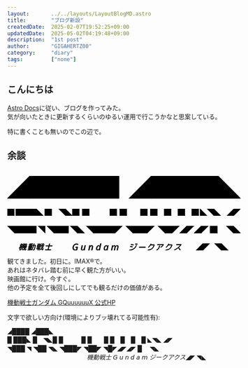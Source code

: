 ```yaml
---
layout:       ../../layouts/LayoutBlogMD.astro
title:        "ブログ新設"
createdDate:  2025-02-07T19:52:25+09:00
updatedDate:  2025-05-02T04:19:48+09:00
description:  "1st post"
author:       "GIGAHERTZ00"
category:     "diary"
tags:         ["none"]
---
```


## こんにちは

[Astro Docs](https://docs.astro.build/ja/tutorial/0-introduction/)に従い、ブログを作ってみた。  
気が向いたときに更新するくらいのゆるい運用で行こうかなと思案している。

特に書くことも無いのでこの辺で。


## 余談

<div style="display: grid; row-gap: 0.2rem; padding-top: 1rem;">
  <svg width="auto" height="1rem" viewBox="0 0 1044 100" xmlns="http://www.w3.org/2000/svg"><g id="svgGroup" stroke-linecap="round" fill-rule="evenodd" font-size="9pt" stroke="#000" stroke-width="0.25mm" fill="#000" style="stroke:#000;stroke-width:0.25mm;fill:#000"><path d="M 100 100 L 0 100 L 100 0 L 200 0 L 300 0 L 400 0 L 500 0 L 500 100 L 400 100 L 300 100 L 200 100 L 100 100 Z M 644 100 L 544 100 L 644 0 L 744 0 L 844 0 L 944 0 L 1044 100 L 944 100 L 844 100 L 744 100 L 644 100 Z" vector-effect="non-scaling-stroke"/></g></svg><br>
  <svg width="auto" height="1rem" viewBox="0 0 3386 100" xmlns="http://www.w3.org/2000/svg"><g id="svgGroup" stroke-linecap="round" fill-rule="evenodd" font-size="9pt" stroke="#000" stroke-width="0.25mm" fill="#000" style="stroke:#000;stroke-width:0.25mm;fill:#000"><path d="M 222 100 L 122 100 L 122 0 L 222 0 L 322 0 L 422 0 L 522 100 L 422 100 L 322 100 L 222 100 Z M 844 100 L 744 0 L 844 0 L 944 100 L 844 100 Z M 2998 100 L 2898 0 L 2998 0 L 3098 100 L 2998 100 Z M 3286 100 L 3186 100 L 3286 0 L 3386 0 L 3286 100 Z M 100 100 L 0 100 L 0 0 L 100 0 L 100 100 Z M 644 100 L 544 100 L 544 0 L 644 0 L 644 100 Z M 944 100 L 1044 100 L 1044 0 L 944 0 L 944 100 Z M 1188 100 L 1088 100 L 1088 0 L 1188 0 L 1188 100 Z M 1588 100 L 1488 100 L 1488 0 L 1588 0 L 1588 100 Z M 1732 100 L 1632 100 L 1632 0 L 1732 0 L 1732 100 Z M 2032 100 L 1932 100 L 1932 0 L 2032 0 L 2032 100 Z M 2176 100 L 2076 100 L 2076 0 L 2176 0 L 2176 100 Z M 2376 100 L 2276 100 L 2276 0 L 2376 0 L 2376 100 Z M 2576 100 L 2476 100 L 2476 0 L 2576 0 L 2576 100 Z M 2776 100 L 2676 100 L 2676 0 L 2776 0 L 2776 100 Z M 2798 0 L 2898 100 L 2798 100 L 2798 0 Z" vector-effect="non-scaling-stroke"/></g></svg><br>
  <svg width="auto" height="1rem" viewBox="0 0 3220 100" xmlns="http://www.w3.org/2000/svg"><g id="svgGroup" stroke-linecap="round" fill-rule="evenodd" font-size="9pt" stroke="#000" stroke-width="0.25mm" fill="#000" style="stroke:#000;stroke-width:0.25mm;fill:#000"><path d="M 1188 100 L 1088 0 L 1188 0 L 1288 0 L 1388 0 L 1488 0 L 1588 0 L 1488 100 L 1388 100 L 1288 100 L 1188 100 Z M 100 100 L 0 0 L 100 0 L 200 0 L 300 0 L 400 0 L 400 100 L 300 100 L 200 100 L 100 100 Z M 1732 100 L 1632 0 L 1732 0 L 1832 0 L 1932 0 L 2032 0 L 1932 100 L 1832 100 L 1732 100 Z M 644 100 L 544 0 L 644 0 L 744 0 L 844 0 L 844 100 L 744 100 L 644 100 Z M 2176 100 L 2076 0 L 2176 0 L 2276 0 L 2376 0 L 2276 100 L 2176 100 Z M 966 100 L 866 0 L 966 0 L 1066 100 L 966 100 Z M 2476 100 L 2376 100 L 2476 0 L 2576 0 L 2476 100 Z M 2676 100 L 2576 100 L 2676 0 L 2776 0 L 2676 100 Z M 3120 100 L 3020 0 L 3120 0 L 3220 100 L 3120 100 Z M 2898 100 L 2798 100 L 2798 0 L 2898 0 L 2898 100 Z M 522 0 L 522 100 L 422 0 L 522 0 Z" vector-effect="non-scaling-stroke"/></g></svg><br>
  <div style="width: 33.4rem; height:1rem; display: flex; justify-content: flex-end;">
      <svg width="auto" height="0.8rem" viewBox="0 0 389.981 81.739" xmlns="http://www.w3.org/2000/svg"><g id="svgGroup" stroke-linecap="round" fill-rule="evenodd" font-size="9pt" stroke="#000" stroke-width="0.25mm" fill="#000" style="stroke:#000;stroke-width:0.25mm;fill:#000"><path d="M 120.39 72.168 L 121.757 66.895 Q 121.952 66.113 121.269 66.113 L 106.62 66.113 A 2.809 2.809 0 0 1 105.862 66.017 A 2.019 2.019 0 0 1 104.813 65.332 Q 104.276 64.671 104.439 63.729 A 3.193 3.193 0 0 1 104.52 63.379 A 3.821 3.821 0 0 1 105.839 61.426 Q 106.815 60.645 107.987 60.645 L 122.636 60.645 Q 123.264 60.645 123.562 59.903 A 2.411 2.411 0 0 0 123.612 59.766 L 124.589 55.762 Q 124.769 55.132 124.203 55.083 A 1.173 1.173 0 0 0 124.101 55.078 L 114.726 55.078 L 113.163 55.078 Q 111.015 55.078 109.94 53.516 A 4.107 4.107 0 0 1 109.202 51.137 Q 109.202 50.729 109.274 50.298 A 5.968 5.968 0 0 1 109.354 49.903 L 113.944 32.227 A 6.253 6.253 0 0 1 115.803 29.028 A 8.065 8.065 0 0 1 116.337 28.565 A 7.651 7.651 0 0 1 117.908 27.585 A 5.673 5.673 0 0 1 120.292 27.051 L 131.229 27.051 A 0.89 0.89 0 0 0 131.625 26.967 Q 131.969 26.799 132.102 26.295 A 1.92 1.92 0 0 0 132.108 26.27 L 133.085 22.559 Q 133.28 21.778 132.597 21.778 L 117.069 21.778 A 2.381 2.381 0 0 1 116.269 21.649 A 2.031 2.031 0 0 1 115.36 20.996 A 1.926 1.926 0 0 1 114.926 19.744 Q 114.926 19.543 114.96 19.326 A 3.309 3.309 0 0 1 115.019 19.043 A 3.436 3.436 0 0 1 116.227 17.177 A 4.31 4.31 0 0 1 116.337 17.09 A 3.919 3.919 0 0 1 117.399 16.504 A 3.364 3.364 0 0 1 118.534 16.309 L 133.964 16.309 Q 134.531 16.309 134.762 15.839 A 1.281 1.281 0 0 0 134.843 15.625 L 136.112 10.84 Q 136.207 10.178 135.568 10.157 A 1.296 1.296 0 0 0 135.526 10.156 Q 128.788 10.645 121.952 10.938 Q 120.78 11.035 120.097 10.205 A 2.204 2.204 0 0 1 119.595 8.849 Q 119.582 8.498 119.657 8.106 A 3.56 3.56 0 0 1 120.878 6.006 A 4.043 4.043 0 0 1 121.987 5.324 A 3.559 3.559 0 0 1 123.026 5.078 Q 141.288 4.199 158.866 1.367 A 3.463 3.463 0 0 1 159.154 1.355 Q 159.737 1.355 160.228 1.563 A 2.593 2.593 0 0 1 160.868 1.953 Q 161.698 2.637 161.601 3.906 A 3.41 3.41 0 0 1 160.882 5.741 A 4.573 4.573 0 0 1 160.477 6.201 A 5.167 5.167 0 0 1 159.319 7.084 A 4.392 4.392 0 0 1 158.183 7.52 Q 153.397 8.203 144.511 9.18 A 1.74 1.74 0 0 0 144.039 9.353 A 1.214 1.214 0 0 0 143.436 10.156 L 142.069 15.625 Q 141.889 16.255 142.455 16.305 A 1.173 1.173 0 0 0 142.558 16.309 L 156.62 16.309 Q 159.061 16.309 158.769 18.75 Q 158.678 18.931 158.839 19.07 A 0.505 0.505 0 0 0 158.866 19.092 A 0.503 0.503 0 0 0 158.954 19.146 Q 159.088 19.208 159.221 19.157 A 0.409 0.409 0 0 0 159.257 19.141 A 36.389 36.389 0 0 1 159.715 19.007 Q 160.355 18.823 160.722 18.75 L 168.046 18.75 Q 168.613 18.75 168.844 18.28 A 1.281 1.281 0 0 0 168.925 18.067 A 3372.342 3372.342 0 0 0 169.798 14.891 Q 172.476 5.128 172.798 3.676 A 4.47 4.47 0 0 0 172.831 3.516 A 4.083 4.083 0 0 1 173.692 2.009 A 5.661 5.661 0 0 1 174.491 1.27 A 5.099 5.099 0 0 1 175.58 0.62 A 3.879 3.879 0 0 1 177.128 0.293 A 3.029 3.029 0 0 1 177.969 0.403 A 2.171 2.171 0 0 1 179.179 1.27 A 2.576 2.576 0 0 1 179.657 2.78 Q 179.657 3.044 179.609 3.321 A 3.668 3.668 0 0 1 179.569 3.516 A 2397.316 2397.316 0 0 1 178.776 6.47 Q 177.494 11.231 175.663 17.969 Q 175.468 18.75 176.151 18.75 L 190.995 18.75 A 4.686 4.686 0 0 1 192.393 18.948 A 3.562 3.562 0 0 1 194.267 20.313 Q 195.257 21.691 194.918 23.449 A 5.589 5.589 0 0 1 194.804 23.926 A 1889.428 1889.428 0 0 1 192.387 33.313 Q 190.02 42.402 188.173 49.05 A 480.222 480.222 0 0 1 186.601 54.59 Q 183.476 65.332 180.692 71.094 A 50.107 50.107 0 0 1 179.51 73.4 Q 177.62 76.843 176.11 77.954 A 3.795 3.795 0 0 1 175.858 78.125 A 7.68 7.68 0 0 1 173.802 78.993 Q 172.871 79.244 171.771 79.338 A 16.213 16.213 0 0 1 170.39 79.395 A 36.588 36.588 0 0 1 168.889 79.358 Q 166.546 79.26 162.485 78.898 A 323.775 323.775 0 0 1 161.503 78.809 A 2.693 2.693 0 0 1 160.52 78.554 A 2.45 2.45 0 0 1 159.55 77.686 Q 158.959 76.8 159.17 75.66 A 3.946 3.946 0 0 1 159.257 75.293 A 3.42 3.42 0 0 1 160.234 73.593 A 4.669 4.669 0 0 1 160.77 73.145 A 4.571 4.571 0 0 1 161.704 72.618 Q 162.473 72.303 163.261 72.363 A 108.499 108.499 0 0 0 165.379 72.62 Q 167.664 72.872 169.273 72.931 A 25.179 25.179 0 0 0 170.194 72.949 A 3.059 3.059 0 0 0 171.959 72.361 Q 172.925 71.692 173.808 70.264 Q 175.176 68.05 177.607 60.79 A 241.982 241.982 0 0 0 178.69 57.471 Q 181.158 49.732 184.77 36.126 A 1198.198 1198.198 0 0 0 187.089 27.246 L 187.479 25.586 Q 187.651 24.986 187.07 24.913 A 1.412 1.412 0 0 0 186.894 24.903 L 174.394 24.903 A 1.343 1.343 0 0 0 174.022 24.95 Q 173.561 25.083 173.417 25.586 Q 167.558 45.117 161.601 57.178 A 105.128 105.128 0 0 1 153.429 71.052 A 87.747 87.747 0 0 1 147.831 78.223 Q 146.854 79.297 145.39 79.639 A 4.042 4.042 0 0 1 144.875 79.726 Q 144.703 79.743 144.539 79.743 A 2.632 2.632 0 0 1 142.899 79.199 A 2.479 2.479 0 0 1 142.189 78.377 Q 141.921 77.865 141.921 77.219 A 3.208 3.208 0 0 1 141.923 77.1 Q 141.97 75.819 142.985 74.585 A 6.685 6.685 0 0 1 143.046 74.512 A 84.094 84.094 0 0 0 151.328 63.114 A 103.359 103.359 0 0 0 155.692 55.176 A 122.824 122.824 0 0 0 159.48 46.668 Q 161.285 42.2 163.085 36.954 A 289.588 289.588 0 0 0 166.679 25.684 Q 166.874 24.903 166.19 24.903 L 159.159 24.903 Q 158.004 24.903 157.371 24.001 A 2.59 2.59 0 0 1 157.352 23.975 A 2.473 2.473 0 0 1 156.918 22.545 Q 156.918 22.296 156.961 22.031 A 3.858 3.858 0 0 1 157.011 21.778 A 0.678 0.678 0 0 0 157.019 21.723 Q 157.067 21.313 156.462 21.474 A 2.161 2.161 0 0 0 156.425 21.485 A 2.822 2.822 0 0 1 155.766 21.721 A 2.393 2.393 0 0 1 155.253 21.778 L 141.19 21.778 A 0.89 0.89 0 0 0 140.794 21.862 Q 140.451 22.03 140.318 22.533 A 1.92 1.92 0 0 0 140.311 22.559 L 139.335 26.27 Q 139.15 26.918 139.756 27.039 A 1.24 1.24 0 0 0 139.823 27.051 L 150.468 27.051 A 4.879 4.879 0 0 1 151.886 27.246 A 3.717 3.717 0 0 1 153.788 28.565 Q 154.847 29.932 154.55 31.818 A 6.162 6.162 0 0 1 154.472 32.227 L 149.882 49.903 A 6.115 6.115 0 0 1 148.121 52.975 A 8.027 8.027 0 0 1 147.44 53.565 A 7.706 7.706 0 0 1 145.694 54.599 A 6.056 6.056 0 0 1 143.339 55.078 L 132.694 55.078 Q 132.127 55.078 131.896 55.548 A 1.281 1.281 0 0 0 131.815 55.762 L 130.741 59.766 Q 130.579 60.413 131.021 60.591 A 0.897 0.897 0 0 0 131.229 60.645 L 144.413 60.645 A 2.785 2.785 0 0 1 145.119 60.729 A 1.864 1.864 0 0 1 146.171 61.426 A 1.956 1.956 0 0 1 146.561 62.577 Q 146.571 62.952 146.464 63.379 Q 146.171 64.551 145.194 65.332 Q 144.218 66.113 143.046 66.113 L 129.862 66.113 A 0.89 0.89 0 0 0 129.466 66.198 Q 129.123 66.366 128.99 66.869 A 1.92 1.92 0 0 0 128.983 66.895 L 127.811 71.387 A 1.886 1.886 0 0 0 127.788 71.513 Q 127.68 72.223 128.331 72.175 A 1.334 1.334 0 0 0 128.397 72.168 A 791.322 791.322 0 0 0 130.949 71.845 Q 133.794 71.48 137.521 70.985 A 2643.702 2643.702 0 0 0 141.093 70.508 A 2.907 2.907 0 0 1 141.356 70.496 A 2.182 2.182 0 0 1 142.899 71.094 A 1.707 1.707 0 0 1 143.445 72.296 Q 143.457 72.514 143.427 72.756 A 3.333 3.333 0 0 1 143.388 72.998 A 4.128 4.128 0 0 1 142.245 75.118 A 4.962 4.962 0 0 1 142.216 75.147 Q 141.288 76.074 140.116 76.27 A 512.568 512.568 0 0 1 116.809 79.095 A 410.973 410.973 0 0 1 101.933 80.274 A 2.95 2.95 0 0 1 101.039 80.145 A 2.335 2.335 0 0 1 99.931 79.395 A 2.387 2.387 0 0 1 99.352 77.824 Q 99.352 77.62 99.384 77.405 A 3.209 3.209 0 0 1 99.394 77.344 A 3.95 3.95 0 0 1 100.219 75.754 A 5.127 5.127 0 0 1 100.712 75.244 A 3.709 3.709 0 0 1 101.727 74.578 A 3.191 3.191 0 0 1 103.007 74.317 A 1701.481 1701.481 0 0 0 108.25 73.944 Q 115.556 73.413 119.511 73.047 Q 120.194 73.047 120.39 72.168 Z M 55.644 51.563 L 39.14 51.563 A 1.729 1.729 0 0 0 38.697 51.615 A 1.048 1.048 0 0 0 37.968 52.246 L 36.991 54.981 A 1.65 1.65 0 0 0 36.865 55.254 Q 36.7 55.726 36.93 56.149 A 1.324 1.324 0 0 0 36.991 56.25 A 26.258 26.258 0 0 0 41.842 61.81 A 35.619 35.619 0 0 0 46.659 65.332 A 1.897 1.897 0 0 1 47.544 66.412 A 3.005 3.005 0 0 1 47.685 67.041 A 3.044 3.044 0 0 1 47.706 67.404 Q 47.706 68.423 47.001 69.336 Q 46.171 70.41 44.901 70.801 A 3.634 3.634 0 0 1 44.352 70.926 Q 44.138 70.957 43.933 70.957 A 2.437 2.437 0 0 1 42.655 70.606 Q 37.87 67.676 33.964 62.793 A 0.929 0.929 0 0 0 33.883 62.704 Q 33.543 62.376 33.28 62.988 A 72.947 72.947 0 0 1 26.774 72.577 A 58.514 58.514 0 0 1 21.073 78.711 A 4.744 4.744 0 0 1 19.923 79.502 A 3.917 3.917 0 0 1 18.485 79.883 A 3.666 3.666 0 0 1 18.233 79.892 Q 17.751 79.892 17.348 79.756 A 2.262 2.262 0 0 1 16.288 79.004 A 2.108 2.108 0 0 1 15.683 77.726 Q 15.635 77.326 15.702 76.856 A 3.82 3.82 0 0 1 16.955 74.527 A 4.792 4.792 0 0 1 16.972 74.512 Q 27.03 65.43 31.522 52.246 Q 31.702 51.617 31.136 51.567 A 1.173 1.173 0 0 0 31.034 51.563 L 26.054 51.563 A 2.469 2.469 0 0 1 25.317 51.459 A 1.867 1.867 0 0 1 24.296 50.684 Q 23.71 49.805 24.003 48.633 A 3.312 3.312 0 0 1 25.099 46.894 A 4.293 4.293 0 0 1 25.37 46.68 Q 25.548 46.591 25.523 46.38 A 0.532 0.532 0 0 0 25.517 46.338 A 0.573 0.573 0 0 0 25.463 46.182 A 0.425 0.425 0 0 0 25.272 45.996 A 1.99 1.99 0 0 1 24.786 45.513 A 1.736 1.736 0 0 1 24.491 44.727 A 1100.387 1100.387 0 0 0 23.209 35.829 A 1003.783 1003.783 0 0 0 23.124 35.254 A 0.559 0.559 0 0 0 23.072 35.169 Q 23.041 35.127 23.005 35.101 A 0.208 0.208 0 0 0 22.88 35.059 Q 22.752 35.059 22.736 35.207 A 0.427 0.427 0 0 0 22.733 35.254 L 11.698 78.418 A 3.902 3.902 0 0 1 10.593 80.398 A 5.104 5.104 0 0 1 10.185 80.762 A 4.745 4.745 0 0 1 9.088 81.429 A 3.758 3.758 0 0 1 7.597 81.738 A 3.195 3.195 0 0 1 6.773 81.639 A 2.173 2.173 0 0 1 5.546 80.811 A 2.235 2.235 0 0 1 5.119 79.635 Q 5.076 79.082 5.253 78.418 L 14.335 42.774 Q 14.237 42.774 14.14 42.676 A 131.938 131.938 0 0 1 6.815 54.688 A 150.841 150.841 0 0 1 3.983 58.692 A 3.528 3.528 0 0 1 3.314 59.331 A 2.505 2.505 0 0 1 1.933 59.815 A 2.639 2.639 0 0 1 1.823 59.817 Q 0.779 59.817 0.397 58.95 A 1.94 1.94 0 0 1 0.37 58.887 Q -0.734 55.944 1.455 52.914 A 11.216 11.216 0 0 1 1.737 52.539 A 164.866 164.866 0 0 0 16.728 27.758 A 149.826 149.826 0 0 0 18.925 23.047 A 1.688 1.688 0 0 0 18.991 22.899 Q 19.211 22.327 18.677 22.194 A 1.225 1.225 0 0 0 18.534 22.168 L 12.675 22.168 A 2.922 2.922 0 0 1 11.842 22.056 A 2.168 2.168 0 0 1 10.722 21.289 A 2.183 2.183 0 0 1 10.243 19.915 Q 10.243 19.59 10.331 19.238 A 3.597 3.597 0 0 1 11.06 17.821 A 5.012 5.012 0 0 1 11.747 17.139 A 4.329 4.329 0 0 1 12.748 16.509 A 3.401 3.401 0 0 1 14.14 16.211 L 20.292 16.211 A 0.91 0.91 0 0 0 21.06 15.825 Q 21.166 15.682 21.246 15.487 A 2.091 2.091 0 0 0 21.269 15.43 L 24.296 3.613 A 4.424 4.424 0 0 1 25.849 1.326 A 5.327 5.327 0 0 1 25.858 1.319 Q 27.03 0.391 28.397 0.391 A 3.195 3.195 0 0 1 29.221 0.491 A 2.173 2.173 0 0 1 30.448 1.319 Q 31.055 2.142 30.892 3.311 A 4.202 4.202 0 0 1 30.839 3.613 L 27.811 15.43 Q 27.616 16.211 28.3 16.211 L 33.085 16.211 A 2.532 2.532 0 0 1 34.079 16.401 A 2.387 2.387 0 0 1 34.989 17.09 A 2.093 2.093 0 0 1 35.489 18.47 Q 35.489 18.698 35.446 18.941 A 3.385 3.385 0 0 1 35.38 19.238 A 3.638 3.638 0 0 1 34.129 21.137 A 4.679 4.679 0 0 1 33.866 21.338 A 5.41 5.41 0 0 1 33.041 21.825 Q 32.55 22.056 32.077 22.131 A 2.893 2.893 0 0 1 31.62 22.168 L 27.421 22.168 A 1.131 1.131 0 0 0 27.155 22.197 Q 26.686 22.311 26.73 22.88 A 1.482 1.482 0 0 0 26.737 22.949 Q 28.104 29.102 29.276 35.547 A 0.442 0.442 0 0 0 29.539 35.849 Q 29.732 35.938 30.058 35.938 L 31.425 35.84 A 1.387 1.387 0 0 0 32.233 35.577 A 1.978 1.978 0 0 0 32.499 35.352 A 171.076 171.076 0 0 0 35.708 32.06 Q 37.258 30.425 38.554 28.953 A 82.104 82.104 0 0 0 40.019 27.246 A 1.153 1.153 0 0 0 40.367 26.399 Q 40.367 26.2 40.311 25.977 A 2211.647 2211.647 0 0 0 38.22 22.236 Q 34.794 16.123 33.573 14.063 Q 33.085 13.184 33.476 12.061 A 3.793 3.793 0 0 1 34.547 10.475 A 4.829 4.829 0 0 1 34.94 10.156 A 4.608 4.608 0 0 1 35.934 9.717 Q 36.462 9.558 36.991 9.558 A 3.526 3.526 0 0 1 37.284 9.57 A 2.673 2.673 0 0 1 38.08 9.753 A 2.086 2.086 0 0 1 39.042 10.547 A 0.581 0.581 0 0 0 39.046 10.61 Q 39.056 10.7 39.091 10.84 A 0.926 0.926 0 0 0 39.129 10.96 Q 39.153 11.02 39.184 11.067 A 0.419 0.419 0 0 0 39.237 11.133 A 0.351 0.351 0 0 0 39.296 11.202 Q 39.463 11.35 39.741 11.112 A 1.466 1.466 0 0 0 39.823 11.035 A 294.885 294.885 0 0 0 41.99 8.472 Q 45.048 4.81 46.952 2.246 A 6.48 6.48 0 0 1 47.778 1.316 Q 49.251 -0.03 51.02 0.447 A 4.309 4.309 0 0 1 51.444 0.586 A 1.934 1.934 0 0 1 52.05 0.959 Q 52.475 1.353 52.567 2.002 A 2.295 2.295 0 0 1 52.59 2.327 Q 52.59 3.136 52.022 3.974 A 4.702 4.702 0 0 1 51.933 4.102 Q 47.147 10.254 42.655 15.235 A 1.452 1.452 0 0 0 42.459 15.475 Q 42.148 15.958 42.46 16.504 A 3251.322 3251.322 0 0 0 43.235 17.871 Q 44.315 19.776 44.901 20.801 A 0.814 0.814 0 0 0 45.009 20.913 Q 45.358 21.21 45.78 20.703 A 199.475 199.475 0 0 0 47.41 18.775 Q 49.26 16.559 51.812 13.409 A 912.294 912.294 0 0 0 54.276 10.352 A 7.783 7.783 0 0 1 57.597 7.959 A 5.753 5.753 0 0 1 58.581 7.683 Q 59.977 7.428 61.21 8.008 A 0.726 0.726 0 0 0 61.318 8.035 Q 61.792 8.116 61.974 7.395 A 2.468 2.468 0 0 0 61.991 7.324 L 62.968 3.516 A 4.451 4.451 0 0 1 64.164 1.601 A 5.524 5.524 0 0 1 64.481 1.319 A 4.329 4.329 0 0 1 65.483 0.688 A 3.401 3.401 0 0 1 66.874 0.391 A 2.797 2.797 0 0 1 67.784 0.532 A 2.335 2.335 0 0 1 68.876 1.319 A 2.357 2.357 0 0 1 69.399 2.818 Q 69.399 3.048 69.36 3.292 A 3.478 3.478 0 0 1 69.315 3.516 A 1350.043 1350.043 0 0 0 68.815 5.524 Q 68.136 8.258 67.771 9.788 A 185.369 185.369 0 0 0 67.753 9.863 Q 67.753 10.059 67.899 10.108 A 0.907 0.907 0 0 0 68.058 10.144 Q 68.133 10.155 68.217 10.156 A 1.526 1.526 0 0 0 68.241 10.156 L 68.436 9.961 A 4.999 4.999 0 0 1 69.543 9.42 Q 70.373 9.141 71.22 9.229 A 3.173 3.173 0 0 1 72.06 9.425 A 2.206 2.206 0 0 1 73.222 10.449 A 0.797 0.797 0 0 0 73.295 10.535 Q 73.551 10.791 73.808 10.449 A 330.806 330.806 0 0 0 75.901 7.923 Q 78.812 4.37 80.351 2.246 A 6.359 6.359 0 0 1 81.126 1.327 Q 82.7 -0.193 84.647 0.586 A 1.991 1.991 0 0 1 85.302 0.998 Q 85.661 1.346 85.793 1.879 A 2.36 2.36 0 0 1 85.819 2.002 A 2.198 2.198 0 0 1 85.858 2.414 Q 85.858 3.242 85.233 4.102 Q 81.132 9.473 76.542 14.649 A 1.085 1.085 0 0 0 76.25 15.016 Q 76.053 15.429 76.249 16.016 A 10.141 10.141 0 0 0 76.426 16.351 Q 76.704 16.859 77.203 17.675 A 72.13 72.13 0 0 0 77.323 17.871 A 49.28 49.28 0 0 1 77.689 18.476 Q 78.082 19.134 78.346 19.632 A 13.922 13.922 0 0 1 78.495 19.922 A 0.814 0.814 0 0 0 78.602 20.034 Q 78.952 20.331 79.374 19.824 A 178.578 178.578 0 0 0 81.388 17.456 Q 84.574 13.648 88.749 8.301 Q 89.628 7.227 90.946 6.738 Q 91.679 6.467 92.336 6.467 A 2.912 2.912 0 0 1 93.339 6.641 A 1.792 1.792 0 0 1 93.937 7.02 Q 94.27 7.347 94.375 7.851 A 2.247 2.247 0 0 1 94.413 8.106 A 2.622 2.622 0 0 1 94.424 8.343 Q 94.424 9.008 94.081 9.634 A 3.632 3.632 0 0 1 93.729 10.156 Q 89.335 15.723 84.452 21.387 Q 84.16 21.873 84.643 21.875 A 0.975 0.975 0 0 0 84.647 21.875 A 5.081 5.081 0 0 1 85.361 21.729 Q 85.631 21.694 85.889 21.694 A 3.374 3.374 0 0 1 87.724 22.217 A 2.702 2.702 0 0 1 88.996 24.178 A 4.063 4.063 0 0 1 89.042 24.805 Q 89.237 32.617 89.042 38.281 A 2.866 2.866 0 0 1 88.65 39.712 A 4.021 4.021 0 0 1 88.212 40.332 A 3.954 3.954 0 0 1 87.057 41.277 A 3.705 3.705 0 0 1 86.21 41.602 A 3.432 3.432 0 0 1 85.831 41.675 Q 85.271 41.75 84.824 41.596 A 1.729 1.729 0 0 1 84.306 41.309 A 1.871 1.871 0 0 1 83.582 39.955 A 2.444 2.444 0 0 1 83.573 39.746 Q 83.476 39.551 83.476 39.16 A 2.514 2.514 0 0 1 83.483 38.956 Q 83.5 38.753 83.552 38.621 A 0.605 0.605 0 0 1 83.573 38.574 Q 83.573 38.086 82.89 38.086 L 76.835 38.574 A 0.59 0.59 0 0 0 76.391 38.768 A 0.8 0.8 0 0 0 76.347 38.819 A 0.799 0.799 0 0 0 76.281 38.913 Q 76.171 39.101 76.249 39.258 A 156.897 156.897 0 0 1 78.3 43.524 A 177.551 177.551 0 0 1 78.983 45.02 Q 79.276 45.703 80.058 45.801 L 84.55 45.801 A 2.667 2.667 0 0 1 85.391 45.928 A 2.181 2.181 0 0 1 86.405 46.631 A 2.033 2.033 0 0 1 86.884 47.961 Q 86.884 48.171 86.846 48.395 A 3.143 3.143 0 0 1 86.796 48.633 Q 86.503 49.805 85.429 50.684 A 3.991 3.991 0 0 1 84.324 51.336 A 3.448 3.448 0 0 1 83.085 51.563 L 63.847 51.563 Q 63.163 51.563 63.163 52.344 A 65.544 65.544 0 0 0 63.451 55.713 Q 63.633 57.312 63.885 58.685 A 30.382 30.382 0 0 0 64.237 60.352 A 0.955 0.955 0 0 0 64.3 60.517 Q 64.513 60.942 65.048 60.593 A 1.91 1.91 0 0 0 65.116 60.547 A 211.772 211.772 0 0 0 69.198 56.839 A 178.394 178.394 0 0 0 71.464 54.688 A 4.594 4.594 0 0 1 72.381 53.968 A 3.573 3.573 0 0 1 73.612 53.516 Q 74.784 53.32 75.663 53.955 Q 76.496 54.557 76.496 55.684 A 3.174 3.174 0 0 1 76.493 55.811 A 3.094 3.094 0 0 1 75.804 57.629 A 4.185 4.185 0 0 1 75.468 58.008 A 93.336 93.336 0 0 1 67.863 64.961 A 103.156 103.156 0 0 1 66.679 65.918 A 1.426 1.426 0 0 0 66.428 66.183 Q 66.143 66.583 66.288 67.09 A 21.815 21.815 0 0 0 67.423 69.177 A 16.648 16.648 0 0 0 68.681 70.947 A 18.854 18.854 0 0 0 69.312 71.683 Q 69.965 72.401 70.489 72.792 A 3.5 3.5 0 0 0 70.878 73.047 A 6.818 6.818 0 0 0 71.293 73.261 Q 71.879 73.535 72.245 73.535 A 1.631 1.631 0 0 0 73.27 73.044 Q 75.042 71.489 77.768 65.014 A 103.963 103.963 0 0 0 78.202 63.965 A 3.146 3.146 0 0 1 79.606 62.482 A 4.086 4.086 0 0 1 79.862 62.354 Q 81.034 61.817 81.815 62.305 A 3.538 3.538 0 0 1 82.69 62.862 Q 83.966 63.995 83.252 66.149 A 7.316 7.316 0 0 1 83.085 66.602 A 69.909 69.909 0 0 1 80.858 71.447 Q 76.888 79.215 73.006 80.572 A 4.942 4.942 0 0 1 71.366 80.86 A 9.435 9.435 0 0 1 64.594 77.945 Q 63.173 76.556 61.937 74.504 A 28.11 28.11 0 0 1 60.331 71.387 A 0.982 0.982 0 0 0 60.2 71.205 Q 59.832 70.809 59.205 71.256 A 2.325 2.325 0 0 0 59.159 71.289 Q 51.151 76.27 42.069 79.785 A 3.797 3.797 0 0 1 41.411 79.975 Q 40.515 80.144 39.726 79.785 Q 38.695 79.317 38.429 78.22 A 2.935 2.935 0 0 1 38.407 78.125 A 2.866 2.866 0 0 1 38.346 77.539 Q 38.346 76.66 38.895 75.781 A 3.531 3.531 0 0 1 40.995 74.219 Q 49.589 71.094 57.499 66.016 Q 58.258 65.541 58.095 64.974 A 0.829 0.829 0 0 0 58.085 64.942 A 49.111 49.111 0 0 1 57.094 59.887 Q 56.59 56.409 56.425 52.344 A 1.125 1.125 0 0 0 56.386 52.035 Q 56.287 51.688 55.933 51.596 A 1.151 1.151 0 0 0 55.644 51.563 Z M 220.487 65.039 L 202.909 65.039 A 2.911 2.911 0 0 1 202.144 64.945 A 2.017 2.017 0 0 1 201.005 64.16 A 2.235 2.235 0 0 1 200.571 62.82 Q 200.571 62.586 200.614 62.338 A 3.312 3.312 0 0 1 200.663 62.11 A 3.765 3.765 0 0 1 201.435 60.614 A 5.062 5.062 0 0 1 202.03 60.01 Q 203.104 59.082 204.472 59.082 L 222.05 59.082 Q 222.61 59.082 222.908 58.623 A 1.489 1.489 0 0 0 223.026 58.399 L 224.589 52.442 Q 224.686 51.66 223.905 51.66 L 213.651 51.66 L 212.284 51.66 A 4.859 4.859 0 0 1 210.928 51.481 A 3.56 3.56 0 0 1 209.013 50.147 Q 208.034 48.828 208.353 47.101 A 5.577 5.577 0 0 1 208.476 46.582 L 215.409 19.336 A 4.718 4.718 0 0 1 216.526 17.292 A 6.351 6.351 0 0 1 217.265 16.602 A 5.92 5.92 0 0 1 218.459 15.848 A 4.301 4.301 0 0 1 220.292 15.43 Q 220.839 15.43 220.79 15.005 A 0.763 0.763 0 0 0 220.78 14.942 Q 220.182 10.53 219.469 7.035 A 76.879 76.879 0 0 0 219.022 4.981 A 2.798 2.798 0 0 1 219.011 4.727 Q 219.011 3.799 219.624 2.836 A 5.31 5.31 0 0 1 219.657 2.783 A 3.911 3.911 0 0 1 220.529 1.82 A 3.443 3.443 0 0 1 221.561 1.27 Q 222.733 0.879 223.808 1.367 A 2.33 2.33 0 0 1 225.101 2.779 A 2.97 2.97 0 0 1 225.175 3.028 A 75.878 75.878 0 0 1 226.298 8.521 A 101.798 101.798 0 0 1 227.128 14.649 Q 227.226 15.332 228.007 15.43 L 235.624 15.43 Q 236.134 15.43 236.2 14.839 A 1.709 1.709 0 0 0 236.21 14.649 A 156.187 156.187 0 0 0 235.076 6.95 A 134.367 134.367 0 0 0 234.55 4.102 A 2.973 2.973 0 0 1 234.538 3.832 Q 234.538 3.271 234.748 2.697 A 4.53 4.53 0 0 1 235.136 1.904 A 3.824 3.824 0 0 1 237.089 0.293 A 4.023 4.023 0 0 1 237.708 0.153 Q 238.615 0.025 239.384 0.391 A 2.067 2.067 0 0 1 240.528 1.718 A 2.753 2.753 0 0 1 240.604 2.051 A 123.672 123.672 0 0 1 242.655 14.649 Q 242.74 15.241 243.264 15.393 A 1.25 1.25 0 0 0 243.436 15.43 L 246.366 15.43 Q 247.245 15.43 247.636 14.746 A 223.063 223.063 0 0 0 254.374 5.628 A 197.054 197.054 0 0 0 256.425 2.637 A 4.965 4.965 0 0 1 257.902 1.214 A 4.803 4.803 0 0 1 258.671 0.83 A 5.278 5.278 0 0 1 259.535 0.57 Q 259.957 0.483 260.358 0.483 A 3.498 3.498 0 0 1 261.21 0.586 Q 262.204 0.948 262.487 1.937 A 2.597 2.597 0 0 1 262.528 2.1 A 2.524 2.524 0 0 1 262.586 2.637 Q 262.586 3.479 262.022 4.348 A 4.742 4.742 0 0 1 261.991 4.395 A 186.63 186.63 0 0 1 254.472 15.039 Q 254.179 15.332 254.667 15.43 A 3.197 3.197 0 0 1 255.712 15.593 A 2.642 2.642 0 0 1 256.962 16.504 A 2.682 2.682 0 0 1 257.526 18.191 Q 257.526 18.472 257.477 18.773 A 4.473 4.473 0 0 1 257.401 19.141 L 256.229 23.828 A 0.694 0.694 0 0 0 256.207 23.892 Q 256.088 24.303 256.815 24.121 A 9.713 9.713 0 0 1 257.053 24.045 Q 257.378 23.946 257.538 23.929 A 0.567 0.567 0 0 1 257.597 23.926 L 266.679 23.145 A 0.825 0.825 0 0 0 267.363 22.787 Q 267.473 22.642 267.559 22.438 A 2.644 2.644 0 0 0 267.655 22.168 Q 268.729 16.309 271.854 3.418 Q 272.245 2.051 273.466 1.026 A 4.485 4.485 0 0 1 274.727 0.265 A 3.902 3.902 0 0 1 276.151 0 A 3.361 3.361 0 0 1 277.161 0.144 A 2.64 2.64 0 0 1 278.446 1.026 A 2.407 2.407 0 0 1 279.011 2.578 Q 279.011 2.981 278.886 3.418 A 1429.443 1429.443 0 0 0 277.531 9.204 Q 275.663 17.261 274.784 21.582 A 0.721 0.721 0 0 0 274.776 21.657 Q 274.744 22.168 275.565 22.168 L 291.093 20.801 Q 291.839 20.686 292.416 20.909 A 2.078 2.078 0 0 1 293.144 21.387 A 2.012 2.012 0 0 1 293.736 22.77 Q 293.751 23.106 293.681 23.487 Q 293.436 24.805 292.313 25.879 A 4.465 4.465 0 0 1 291.487 26.512 A 3.059 3.059 0 0 1 289.921 26.953 L 274.394 28.516 Q 273.827 28.516 273.596 28.986 A 1.281 1.281 0 0 0 273.515 29.199 Q 271.952 38.477 271.269 48.34 A 1.642 1.642 0 0 0 271.296 48.486 Q 271.412 48.977 271.757 48.633 Q 276.416 43.425 281.418 36.337 A 190.893 190.893 0 0 0 282.108 35.352 Q 282.89 34.082 284.208 33.545 Q 284.933 33.25 285.599 33.25 A 2.857 2.857 0 0 1 286.649 33.447 Q 287.646 33.838 287.874 34.843 A 2.606 2.606 0 0 1 287.919 35.108 Q 288.065 36.328 287.382 37.598 A 133.387 133.387 0 0 1 278.675 49.055 A 107.03 107.03 0 0 1 271.561 56.641 Q 270.976 57.227 270.976 58.008 A 74.492 74.492 0 0 0 271.044 61.286 Q 271.159 63.88 271.464 66.016 Q 271.839 68.645 272.273 70.119 A 8.812 8.812 0 0 0 272.538 70.899 A 9.363 9.363 0 0 0 272.754 71.4 Q 273.116 72.17 273.438 72.385 A 0.488 0.488 0 0 0 273.612 72.461 A 1.4 1.4 0 0 0 274.538 71.883 Q 276.536 69.671 280.253 58.985 A 3.762 3.762 0 0 1 281.913 57.031 A 3.686 3.686 0 0 1 282.708 56.68 Q 283.482 56.447 284.257 56.641 Q 286.836 57.654 285.94 60.665 A 7.771 7.771 0 0 1 285.819 61.035 A 107.79 107.79 0 0 1 283.236 67.64 Q 279.078 77.235 275.101 79.654 A 5.092 5.092 0 0 1 272.44 80.469 Q 269.707 80.469 267.5 77.693 A 13.524 13.524 0 0 1 266.727 76.612 A 14.474 14.474 0 0 1 265.318 73.684 Q 264.018 70.095 263.554 64.453 A 0.996 0.996 0 0 0 263.544 64.308 Q 263.473 63.831 262.879 64.252 A 2.508 2.508 0 0 0 262.87 64.258 A 121.055 121.055 0 0 1 243.484 76.372 A 139.463 139.463 0 0 1 237.968 79.004 Q 236.601 79.59 235.38 79.297 A 2.464 2.464 0 0 1 234.396 78.829 Q 233.93 78.455 233.671 77.832 Q 233.28 76.758 233.964 75.537 A 4.205 4.205 0 0 1 235.917 73.731 A 114.012 114.012 0 0 0 253.64 64.125 A 96.526 96.526 0 0 0 262.772 57.227 A 1.592 1.592 0 0 0 263.334 56.2 A 2.315 2.315 0 0 0 263.358 55.86 Q 263.554 45.606 266.19 29.981 Q 266.386 29.297 265.507 29.297 L 256.522 30.274 Q 256.158 30.274 255.685 30.165 A 6.607 6.607 0 0 1 255.351 30.078 A 1.229 1.229 0 0 0 255.222 30.049 Q 254.648 29.949 254.472 30.567 L 250.37 46.582 A 6.042 6.042 0 0 1 248.865 49.33 A 8.09 8.09 0 0 1 247.977 50.147 A 7.651 7.651 0 0 1 246.406 51.127 A 5.673 5.673 0 0 1 244.022 51.66 L 232.499 51.66 A 1.166 1.166 0 0 0 232.106 51.722 Q 231.767 51.843 231.605 52.201 A 1.418 1.418 0 0 0 231.522 52.442 L 229.96 58.399 Q 229.789 58.998 230.369 59.072 A 1.412 1.412 0 0 0 230.546 59.082 L 246.561 59.082 Q 247.707 59.082 248.386 59.969 A 2.778 2.778 0 0 1 248.417 60.01 A 2.34 2.34 0 0 1 248.895 61.428 Q 248.895 61.676 248.846 61.935 A 3.147 3.147 0 0 1 248.808 62.11 A 3.464 3.464 0 0 1 247.999 63.598 A 4.746 4.746 0 0 1 247.392 64.16 A 4.633 4.633 0 0 1 246.507 64.713 A 3.291 3.291 0 0 1 245.097 65.039 L 229.081 65.039 Q 228.442 65.039 228.129 65.563 A 1.595 1.595 0 0 0 228.007 65.82 L 224.882 78.223 A 4.826 4.826 0 0 1 223.86 80.073 A 6.228 6.228 0 0 1 223.27 80.664 Q 222.05 81.738 220.585 81.738 A 3.331 3.331 0 0 1 219.63 81.609 A 2.476 2.476 0 0 1 218.339 80.713 Q 217.656 79.817 217.868 78.586 A 4.126 4.126 0 0 1 217.948 78.223 L 221.073 65.82 Q 221.366 65.039 220.487 65.039 Z M 345.487 32.227 L 314.042 32.227 A 2.797 2.797 0 0 1 313.132 32.085 A 2.335 2.335 0 0 1 312.04 31.299 Q 311.388 30.473 311.587 29.375 A 3.384 3.384 0 0 1 311.649 29.102 A 4.118 4.118 0 0 1 312.566 27.432 A 5.462 5.462 0 0 1 313.163 26.856 A 4.404 4.404 0 0 1 314.285 26.163 A 3.646 3.646 0 0 1 315.702 25.879 L 347.147 25.879 A 1.166 1.166 0 0 0 347.541 25.817 Q 347.88 25.696 348.042 25.339 A 1.418 1.418 0 0 0 348.124 25.098 L 353.104 5.762 Q 353.397 4.297 354.813 3.223 A 6.061 6.061 0 0 1 355.875 2.568 Q 356.643 2.204 357.41 2.156 A 3.74 3.74 0 0 1 357.645 2.149 A 2.998 2.998 0 0 1 358.727 2.336 A 2.664 2.664 0 0 1 359.892 3.223 A 2.617 2.617 0 0 1 360.456 4.864 Q 360.456 5.293 360.331 5.762 L 355.448 25.098 Q 355.267 25.824 355.929 25.875 A 1.369 1.369 0 0 0 356.034 25.879 L 387.479 25.879 Q 388.749 25.879 389.481 26.856 Q 390.141 27.735 389.929 28.852 A 3.38 3.38 0 0 1 389.872 29.102 A 3.957 3.957 0 0 1 388.862 30.845 A 5.172 5.172 0 0 1 388.358 31.299 Q 387.186 32.227 385.819 32.227 L 354.374 32.227 A 1.166 1.166 0 0 0 353.981 32.289 Q 353.642 32.409 353.48 32.767 A 1.418 1.418 0 0 0 353.397 33.008 L 343.827 70.606 Q 343.645 71.332 344.308 71.383 A 1.369 1.369 0 0 0 344.413 71.387 L 371.464 71.387 A 2.252 2.252 0 0 1 372.426 71.587 Q 372.889 71.803 373.236 72.25 A 2.849 2.849 0 0 1 373.319 72.363 A 2.576 2.576 0 0 1 373.798 73.874 Q 373.798 74.137 373.749 74.415 A 3.668 3.668 0 0 1 373.71 74.61 A 3.674 3.674 0 0 1 372.562 76.532 A 4.711 4.711 0 0 1 372.294 76.758 Q 371.171 77.637 369.804 77.637 L 306.913 77.637 A 2.922 2.922 0 0 1 306.08 77.525 A 2.168 2.168 0 0 1 304.96 76.758 A 2.251 2.251 0 0 1 304.481 75.336 Q 304.481 75.12 304.516 74.89 A 3.642 3.642 0 0 1 304.569 74.61 A 3.82 3.82 0 0 1 305.416 72.969 A 5.163 5.163 0 0 1 306.034 72.363 A 4.698 4.698 0 0 1 306.965 71.75 A 3.388 3.388 0 0 1 308.476 71.387 L 335.526 71.387 A 1.166 1.166 0 0 0 335.919 71.325 Q 336.259 71.204 336.42 70.847 A 1.418 1.418 0 0 0 336.503 70.606 L 346.073 33.008 Q 346.255 32.281 345.592 32.231 A 1.369 1.369 0 0 0 345.487 32.227 Z M 28.69 45.801 L 55.644 45.801 A 1.143 1.143 0 0 0 55.989 45.753 Q 56.356 45.637 56.477 45.24 A 1.313 1.313 0 0 0 56.522 45.02 A 137.31 137.31 0 0 1 57.599 31.444 Q 58.459 24.632 59.981 17.032 A 262.063 262.063 0 0 1 61.503 9.961 A 0.383 0.383 0 0 0 61.497 9.89 Q 61.475 9.773 61.369 9.766 A 0.205 0.205 0 0 0 61.356 9.766 Q 61.235 9.766 61.148 9.899 A 0.606 0.606 0 0 0 61.112 9.961 Q 56.765 15.348 51.228 21.924 A 1037.895 1037.895 0 0 1 50.858 22.363 A 0.336 0.336 0 0 0 50.798 22.401 Q 50.688 22.489 50.751 22.634 A 0.401 0.401 0 0 0 50.761 22.656 Q 50.826 22.788 50.892 22.831 A 0.116 0.116 0 0 0 50.956 22.852 A 4.695 4.695 0 0 1 51.696 22.695 Q 51.944 22.664 52.182 22.664 A 3.377 3.377 0 0 1 53.935 23.145 A 2.925 2.925 0 0 1 54.705 23.787 Q 55.225 24.413 55.251 25.296 A 3.182 3.182 0 0 1 55.253 25.391 A 250.256 250.256 0 0 1 55.411 31.62 Q 55.456 35.173 55.385 38.425 A 167.67 167.67 0 0 1 55.351 39.746 A 2.951 2.951 0 0 1 55.018 41.086 A 4.249 4.249 0 0 1 54.52 41.846 Q 53.69 42.871 52.47 43.262 A 3.358 3.358 0 0 1 52.051 43.368 Q 51.111 43.54 50.468 43.018 A 1.843 1.843 0 0 1 49.782 41.683 Q 49.765 41.474 49.782 41.244 A 3.29 3.29 0 0 1 49.784 41.211 L 49.784 40.137 A 0.322 0.322 0 0 0 49.585 39.829 Q 49.439 39.758 49.184 39.748 A 2.174 2.174 0 0 0 49.101 39.746 L 31.034 41.211 A 0.748 0.748 0 0 0 30.727 41.27 Q 30.351 41.438 30.351 42.09 A 4.478 4.478 0 0 1 29.331 44.455 A 6.264 6.264 0 0 1 28.593 45.215 A 0.708 0.708 0 0 0 28.514 45.308 Q 28.436 45.418 28.436 45.528 A 0.321 0.321 0 0 0 28.446 45.606 Q 28.49 45.78 28.651 45.799 A 0.348 0.348 0 0 0 28.69 45.801 Z M 64.433 34.375 L 65.409 34.278 Q 65.975 34.278 66.541 33.809 A 3.4 3.4 0 0 0 66.776 33.594 A 267.585 267.585 0 0 0 67.812 32.496 Q 69.316 30.895 71.86 28.153 A 2515.736 2515.736 0 0 0 73.515 26.367 A 1.599 1.599 0 0 0 73.735 26.097 Q 73.994 25.69 73.859 25.239 A 1.317 1.317 0 0 0 73.808 25.098 A 160.923 160.923 0 0 0 67.667 13.917 A 148.005 148.005 0 0 0 67.46 13.574 A 0.864 0.864 0 0 0 67.41 13.514 Q 67.175 13.254 67.082 13.702 A 1.724 1.724 0 0 0 67.069 13.77 A 275.107 275.107 0 0 0 64.765 26.412 A 229.134 229.134 0 0 0 63.749 33.594 Q 63.749 34.278 64.433 34.375 Z M 215.8 46.289 L 225.272 46.289 Q 225.912 46.289 226.224 45.766 A 1.595 1.595 0 0 0 226.347 45.508 L 228.593 36.719 A 1.307 1.307 0 0 0 228.617 36.6 Q 228.718 35.938 227.909 35.938 L 218.436 35.938 A 1.166 1.166 0 0 0 218.043 35.999 Q 217.704 36.12 217.542 36.478 A 1.418 1.418 0 0 0 217.46 36.719 L 215.214 45.508 Q 215.032 46.235 215.695 46.285 A 1.369 1.369 0 0 0 215.8 46.289 Z M 235.526 36.719 L 233.28 45.508 Q 233.099 46.235 233.762 46.285 A 1.369 1.369 0 0 0 233.866 46.289 L 243.339 46.289 A 1.166 1.166 0 0 0 243.732 46.227 Q 244.071 46.107 244.233 45.749 A 1.418 1.418 0 0 0 244.315 45.508 L 246.561 36.719 Q 246.743 35.992 246.08 35.942 A 1.369 1.369 0 0 0 245.976 35.938 L 236.503 35.938 A 1.166 1.166 0 0 0 236.11 35.999 Q 235.771 36.12 235.609 36.478 A 1.418 1.418 0 0 0 235.526 36.719 Z M 239.237 21.875 L 237.186 29.883 Q 237 30.63 237.706 30.752 A 1.441 1.441 0 0 0 237.772 30.762 L 247.343 30.762 A 1.029 1.029 0 0 0 247.764 30.68 Q 248.179 30.496 248.316 29.897 A 2.11 2.11 0 0 0 248.319 29.883 L 250.37 21.875 A 1.857 1.857 0 0 0 250.394 21.748 Q 250.505 21.006 249.802 20.996 A 1.358 1.358 0 0 0 249.784 20.996 L 240.311 20.996 Q 239.716 20.996 239.404 21.507 A 1.792 1.792 0 0 0 239.237 21.875 Z M 221.269 21.875 L 219.218 29.883 Q 219.031 30.63 219.737 30.752 A 1.441 1.441 0 0 0 219.804 30.762 L 229.276 30.762 Q 229.905 30.762 230.203 30.02 A 2.411 2.411 0 0 0 230.253 29.883 L 232.401 21.875 A 1.635 1.635 0 0 0 232.425 21.742 Q 232.521 21.046 231.822 21 A 1.568 1.568 0 0 0 231.718 20.996 L 222.245 20.996 A 1.029 1.029 0 0 0 221.823 21.078 Q 221.409 21.262 221.272 21.861 A 2.11 2.11 0 0 0 221.269 21.875 Z M 286.692 2.693 A 4.55 4.55 0 0 0 285.819 3.028 A 3.291 3.291 0 0 0 284.695 3.799 A 4.007 4.007 0 0 0 284.013 4.785 A 4.419 4.419 0 0 0 283.948 4.92 Q 283.404 6.107 283.866 7.031 Q 286.112 12.598 286.991 15.918 A 3.048 3.048 0 0 0 287.115 16.231 A 2.141 2.141 0 0 0 288.456 17.432 Q 289.243 17.682 290.187 17.461 A 5.177 5.177 0 0 0 290.897 17.237 A 4.079 4.079 0 0 0 292.997 15.43 Q 293.729 14.16 293.436 13.086 Q 291.874 8.203 290.214 4.199 A 2.496 2.496 0 0 0 289.388 3.122 A 2.769 2.769 0 0 0 288.456 2.686 A 3.283 3.283 0 0 0 287.599 2.572 Q 287.151 2.572 286.692 2.693 Z M 39.823 35.254 L 48.808 34.668 A 1.265 1.265 0 0 0 49.155 34.625 Q 49.545 34.513 49.649 34.115 A 1.295 1.295 0 0 0 49.686 33.789 L 49.394 24.805 Q 49.394 24.621 49.178 24.567 A 0.6 0.6 0 0 0 49.149 24.561 Q 48.905 24.512 48.71 24.707 A 238.754 238.754 0 0 1 44.462 29.541 A 304.651 304.651 0 0 1 39.726 34.668 A 2.543 2.543 0 0 0 39.617 34.766 Q 39.112 35.252 39.818 35.254 A 2.098 2.098 0 0 0 39.823 35.254 Z M 74.003 33.594 L 82.694 32.813 A 1.299 1.299 0 0 0 82.989 32.782 Q 83.391 32.688 83.461 32.303 A 0.978 0.978 0 0 0 83.476 32.129 A 2505.742 2505.742 0 0 0 83.452 30.158 Q 83.381 24.412 83.339 23.648 A 0.936 0.936 0 0 0 83.329 23.535 A 0.356 0.356 0 0 0 83.275 23.414 Q 83.21 23.322 83.085 23.291 Q 82.896 23.244 82.616 23.425 A 1.616 1.616 0 0 0 82.597 23.438 Q 77.111 29.643 74.358 32.453 A 63.046 63.046 0 0 1 73.905 32.91 Q 73.328 33.583 73.982 33.594 A 1.307 1.307 0 0 0 74.003 33.594 Z M 137.577 33.203 L 136.308 38.086 Q 136.112 38.867 136.796 38.867 L 145.487 38.867 A 1.48 1.48 0 0 0 145.895 38.815 Q 146.359 38.682 146.525 38.208 A 1.393 1.393 0 0 0 146.561 38.086 L 147.733 33.203 Q 148.026 32.422 147.147 32.422 L 138.456 32.422 A 0.89 0.89 0 0 0 138.06 32.506 Q 137.717 32.674 137.584 33.178 A 1.92 1.92 0 0 0 137.577 33.203 Z M 134.745 44.043 L 133.573 48.828 Q 133.411 49.476 133.853 49.654 A 0.897 0.897 0 0 0 134.061 49.707 L 142.753 49.707 Q 143.348 49.707 143.66 49.197 A 1.792 1.792 0 0 0 143.827 48.828 L 144.999 44.043 Q 145.181 43.317 144.518 43.266 A 1.369 1.369 0 0 0 144.413 43.262 L 135.722 43.262 A 0.91 0.91 0 0 0 134.953 43.648 Q 134.847 43.791 134.767 43.986 A 2.091 2.091 0 0 0 134.745 44.043 Z M 120.292 33.203 L 119.022 38.086 Q 118.841 38.813 119.504 38.864 A 1.369 1.369 0 0 0 119.608 38.867 L 128.202 38.867 A 0.89 0.89 0 0 0 128.598 38.783 Q 128.941 38.615 129.074 38.112 A 1.92 1.92 0 0 0 129.081 38.086 L 130.351 33.203 Q 130.546 32.422 129.862 32.422 L 121.269 32.422 A 1.166 1.166 0 0 0 120.875 32.484 Q 120.536 32.605 120.374 32.962 A 1.418 1.418 0 0 0 120.292 33.203 Z M 116.776 49.707 L 125.468 49.707 Q 126.151 49.707 126.347 48.828 L 127.616 44.043 Q 127.811 43.262 127.128 43.262 L 118.436 43.262 A 0.89 0.89 0 0 0 118.04 43.346 Q 117.697 43.514 117.564 44.018 A 1.92 1.92 0 0 0 117.558 44.043 L 116.288 48.828 Q 116.126 49.476 116.568 49.654 A 0.897 0.897 0 0 0 116.776 49.707 Z M 63.749 45.801 L 72.147 45.801 Q 72.23 45.801 72.419 45.625 A 2.863 2.863 0 0 0 72.489 45.557 Q 72.733 45.313 72.636 45.117 A 400.964 400.964 0 0 0 71.854 43.427 Q 70.756 41.065 70.097 39.746 A 0.671 0.671 0 0 0 69.735 39.382 Q 69.478 39.264 69.064 39.258 A 3.078 3.078 0 0 0 69.022 39.258 L 63.944 39.746 A 1.125 1.125 0 0 0 63.635 39.785 Q 63.288 39.884 63.196 40.238 A 1.151 1.151 0 0 0 63.163 40.528 A 125.865 125.865 0 0 0 63.078 41.864 Q 62.968 43.75 62.968 44.922 A 1.143 1.143 0 0 0 63.016 45.268 Q 63.132 45.634 63.529 45.755 A 1.313 1.313 0 0 0 63.749 45.801 Z" vector-effect="non-scaling-stroke"/></g></svg>&ensp;
      <svg width="auto" height="0.8rem" viewBox="0 0 503.001 77.002" xmlns="http://www.w3.org/2000/svg"><g id="svgGroup" stroke-linecap="round" fill-rule="evenodd" font-size="9pt" stroke="#000" stroke-width="0.25mm" fill="#000" style="stroke:#000;stroke-width:0.25mm;fill:#000"><path d="M 432.701 76 L 423.901 76 L 435.301 22.4 L 442.501 22.4 L 441.401 32.3 L 441.901 32.3 A 40.472 40.472 0 0 1 444.404 29.175 A 49.069 49.069 0 0 1 446.151 27.3 Q 448.601 24.8 451.801 23.1 A 14.548 14.548 0 0 1 456.986 21.52 A 18.196 18.196 0 0 1 459.101 21.4 A 15.41 15.41 0 0 1 462.514 21.755 Q 465.608 22.458 467.601 24.55 Q 470.601 27.7 471.201 33.3 L 471.601 33.3 A 35.457 35.457 0 0 1 475.675 28.28 A 39.546 39.546 0 0 1 476.351 27.6 Q 479.101 24.9 482.501 23.15 A 15.953 15.953 0 0 1 489.238 21.415 A 18.767 18.767 0 0 1 490.001 21.4 A 18.142 18.142 0 0 1 493.85 21.784 Q 497.343 22.542 499.601 24.8 A 10.956 10.956 0 0 1 502.344 29.554 Q 503.001 31.787 503.001 34.6 A 33.932 33.932 0 0 1 502.906 37.189 A 27.203 27.203 0 0 1 502.701 39.05 Q 502.401 41.1 501.901 43.4 L 495.001 76 L 486.101 76 L 493.301 42.4 A 63.75 63.75 0 0 0 493.633 40.773 Q 493.754 40.137 493.846 39.568 A 30.274 30.274 0 0 0 494.001 38.5 A 25.423 25.423 0 0 0 494.196 35.871 A 22.858 22.858 0 0 0 494.201 35.4 Q 494.201 32.4 492.551 30.6 Q 490.901 28.8 487.401 28.8 A 9.902 9.902 0 0 0 484.248 29.345 Q 483.02 29.757 481.733 30.479 A 19.742 19.742 0 0 0 480.551 31.2 A 18.268 18.268 0 0 0 477.452 33.807 Q 476.126 35.184 474.873 36.956 A 35.516 35.516 0 0 0 473.751 38.65 A 30.475 30.475 0 0 0 471.351 43.454 Q 469.883 47.117 468.901 51.8 L 463.801 76 L 455.001 76 L 462.101 42.4 Q 462.779 39.007 462.946 36.979 A 14.539 14.539 0 0 0 463.001 35.8 Q 463.001 33.418 462.219 31.792 A 5.775 5.775 0 0 0 461.501 30.65 A 4.534 4.534 0 0 0 459.501 29.263 Q 458.251 28.8 456.501 28.8 Q 453.832 28.8 450.815 30.434 A 20.359 20.359 0 0 0 449.601 31.15 Q 446.626 33.039 443.974 36.835 A 35.232 35.232 0 0 0 442.701 38.8 A 32.806 32.806 0 0 0 440.399 43.475 Q 438.758 47.537 437.601 52.9 L 432.701 76 Z M 59.201 7.8 L 55.801 15.6 A 51.897 51.897 0 0 0 49.913 13.331 A 59.754 59.754 0 0 0 47.801 12.7 A 32.56 32.56 0 0 0 41.812 11.642 A 40.052 40.052 0 0 0 38.401 11.5 Q 30.201 11.5 23.651 16.4 Q 17.101 21.3 13.301 29.85 A 43.375 43.375 0 0 0 10.08 41.217 A 56.971 56.971 0 0 0 9.501 49.5 A 26.798 26.798 0 0 0 10.118 55.355 A 22.279 22.279 0 0 0 11.451 59.45 Q 13.401 63.9 17.501 66.5 A 15.755 15.755 0 0 0 22.258 68.47 Q 24.851 69.1 28.001 69.1 A 45.779 45.779 0 0 0 31.855 68.945 A 35.31 35.31 0 0 0 34.951 68.55 Q 37.362 68.129 39.217 67.62 A 28.124 28.124 0 0 0 40.301 67.3 L 44.901 46.2 L 30.901 46.2 L 32.601 38.4 L 55.501 38.4 L 47.901 73.3 A 72.365 72.365 0 0 1 39.643 75.679 A 80.328 80.328 0 0 1 38.401 75.95 Q 33.479 76.984 27.297 77 A 75.22 75.22 0 0 1 27.101 77 Q 15.866 77 8.935 71.444 A 22.619 22.619 0 0 1 7.201 69.9 Q 0.164 62.961 0.004 50.674 A 44.138 44.138 0 0 1 0.001 50.1 A 61.543 61.543 0 0 1 1.271 37.402 A 53.574 53.574 0 0 1 2.751 31.85 A 47.393 47.393 0 0 1 7.874 20.897 A 42.45 42.45 0 0 1 10.651 17.05 Q 15.801 10.7 22.851 7.15 A 33.53 33.53 0 0 1 35.851 3.687 A 40.005 40.005 0 0 1 38.501 3.6 A 65.193 65.193 0 0 1 43.882 3.811 Q 47.144 4.081 49.901 4.7 Q 54.801 5.8 59.201 7.8 Z M 182.301 76.3 L 172.901 76.3 L 184.401 22.1 L 192.201 22.1 L 191.101 32 A 40.228 40.228 0 0 1 193.749 28.875 A 49.57 49.57 0 0 1 195.601 27 A 24.203 24.203 0 0 1 201.587 22.807 A 26.788 26.788 0 0 1 201.601 22.8 A 16.091 16.091 0 0 1 206.953 21.234 A 20 20 0 0 1 209.301 21.1 Q 215.801 21.1 219.451 24.65 Q 223.018 28.119 223.099 34.311 A 22.107 22.107 0 0 1 223.101 34.6 Q 223.101 36.9 222.751 39.3 A 73.425 73.425 0 0 1 222.435 41.285 Q 222.278 42.187 222.112 42.982 A 40.548 40.548 0 0 1 222.001 43.5 L 214.901 76.3 L 205.501 76.3 L 212.701 42.3 A 77.916 77.916 0 0 0 213.04 40.734 Q 213.294 39.5 213.451 38.5 Q 213.701 36.9 213.701 35.5 Q 213.701 30.396 209.375 29.362 A 10.678 10.678 0 0 0 206.901 29.1 Q 204.148 29.1 201.014 30.734 A 21.557 21.557 0 0 0 199.751 31.45 Q 195.901 33.8 192.551 39 A 30.053 30.053 0 0 0 190.155 43.612 Q 189.147 46.002 188.33 48.864 A 65.099 65.099 0 0 0 187.301 53 L 182.301 76.3 Z M 93.201 55.1 L 100.201 22.4 L 109.101 22.4 L 101.901 56.1 A 63.289 63.289 0 0 0 101.445 58.486 Q 101.001 61.113 101.001 62.8 A 10.054 10.054 0 0 0 101.196 64.84 Q 101.568 66.636 102.651 67.85 A 4.961 4.961 0 0 0 104.648 69.178 Q 106.035 69.7 108.001 69.7 A 11.237 11.237 0 0 0 111.309 69.173 Q 112.645 68.762 114.054 68.031 A 22.067 22.067 0 0 0 115.351 67.3 A 18.576 18.576 0 0 0 118.711 64.645 Q 120.154 63.226 121.522 61.374 A 36.526 36.526 0 0 0 122.751 59.6 A 29.834 29.834 0 0 0 125.281 54.716 Q 126.932 50.725 128.001 45.5 L 132.901 22.4 L 141.601 22.4 L 130.201 76 L 123.001 76 L 124.101 66.1 L 123.601 66.1 A 51.858 51.858 0 0 1 121.257 68.847 A 66.289 66.289 0 0 1 119.151 71.05 Q 116.601 73.6 113.251 75.3 A 15.547 15.547 0 0 1 108.433 76.795 A 20.225 20.225 0 0 1 105.501 77 A 17.756 17.756 0 0 1 101.351 76.542 A 12.246 12.246 0 0 1 95.751 73.6 A 10.899 10.899 0 0 1 92.703 68.47 Q 92.213 66.74 92.122 64.672 A 21.928 21.928 0 0 1 92.101 63.7 A 27.098 27.098 0 0 1 92.266 60.656 A 23.337 23.337 0 0 1 92.451 59.35 Q 92.801 57.3 93.201 55.1 Z M 299.001 30.7 L 299.501 30.7 Q 300.001 27.3 300.501 24.2 Q 301.001 21.1 301.701 17.5 L 305.401 0 L 314.101 0 L 298.001 76 L 290.801 76 L 291.901 66.1 L 291.501 66.1 A 43.903 43.903 0 0 1 285.188 72.554 A 39.824 39.824 0 0 1 283.601 73.8 Q 279.301 77 273.701 77 A 14.493 14.493 0 0 1 268.383 76.056 A 13.177 13.177 0 0 1 263.251 72.4 Q 259.201 67.8 259.201 58.7 A 54.631 54.631 0 0 1 260.389 47.17 A 49.666 49.666 0 0 1 261.001 44.65 A 42.864 42.864 0 0 1 264.255 36.168 A 37.662 37.662 0 0 1 266.251 32.75 A 28.443 28.443 0 0 1 271.11 27.066 A 24.854 24.854 0 0 1 274.551 24.5 A 20.207 20.207 0 0 1 284.696 21.513 A 24.315 24.315 0 0 1 285.501 21.5 A 17.25 17.25 0 0 1 289.104 21.855 Q 291.49 22.365 293.304 23.605 A 10.378 10.378 0 0 1 294.151 24.25 A 17.663 17.663 0 0 1 298.46 29.567 A 17.006 17.006 0 0 1 299.001 30.7 Z M 382.901 30.7 L 383.401 30.7 L 386.601 22.4 L 393.301 22.4 L 381.901 76 L 374.901 76 L 376.201 66.1 L 375.801 66.1 Q 372.401 70.5 367.801 73.75 Q 363.201 77 357.601 77 A 14.318 14.318 0 0 1 352.2 76.012 A 13.196 13.196 0 0 1 347.151 72.35 A 14.837 14.837 0 0 1 344.312 67.243 Q 343.574 65.036 343.285 62.347 A 34.252 34.252 0 0 1 343.101 58.7 A 51.782 51.782 0 0 1 344.541 46.363 A 47.723 47.723 0 0 1 345.051 44.45 A 44.652 44.652 0 0 1 348.003 36.818 A 37.375 37.375 0 0 1 350.501 32.55 A 29.536 29.536 0 0 1 355.518 26.834 A 25.882 25.882 0 0 1 358.801 24.4 Q 363.601 21.4 369.401 21.4 A 16.411 16.411 0 0 1 373.094 21.794 A 11.421 11.421 0 0 1 378.001 24.2 A 18.249 18.249 0 0 1 381.833 28.636 A 16.814 16.814 0 0 1 382.901 30.7 Z M 276.701 69.7 A 9.8 9.8 0 0 0 280.445 68.925 Q 281.913 68.322 283.401 67.25 A 23.544 23.544 0 0 0 286.97 64.047 A 31.868 31.868 0 0 0 289.701 60.6 A 35.134 35.134 0 0 0 293.34 53.784 A 41.721 41.721 0 0 0 294.351 51 Q 296.101 45.6 296.101 39.6 A 16.015 16.015 0 0 0 295.77 36.253 Q 295.297 34.038 294.145 32.341 A 9.822 9.822 0 0 0 293.751 31.8 A 7.251 7.251 0 0 0 290.298 29.416 Q 288.502 28.8 286.101 28.8 Q 282.101 28.8 278.851 31.35 Q 275.601 33.9 273.201 38.2 A 35.992 35.992 0 0 0 270.42 44.632 A 43.491 43.491 0 0 0 269.501 47.9 Q 268.201 53.3 268.201 58.9 Q 268.201 69.7 276.701 69.7 Z M 360.501 69.7 A 10.748 10.748 0 0 0 365.278 68.544 A 15.028 15.028 0 0 0 367.751 67 A 23.48 23.48 0 0 0 371.523 63.361 A 31.668 31.668 0 0 0 374.151 59.7 Q 377.001 55.1 378.601 49.4 Q 379.401 46.5 379.651 44.05 A 49.957 49.957 0 0 0 379.853 41.404 A 39.311 39.311 0 0 0 379.901 39.5 A 13.907 13.907 0 0 0 379.488 36.025 A 10.256 10.256 0 0 0 377.301 31.8 A 8.545 8.545 0 0 0 371.373 28.847 A 11.98 11.98 0 0 0 370.301 28.8 A 11.797 11.797 0 0 0 363.204 31.174 A 14.448 14.448 0 0 0 363.101 31.25 A 19.846 19.846 0 0 0 359.486 34.766 A 26.428 26.428 0 0 0 357.301 37.95 A 34.252 34.252 0 0 0 354.407 44.337 A 41.487 41.487 0 0 0 353.451 47.6 A 46.156 46.156 0 0 0 352.106 58.164 A 51.169 51.169 0 0 0 352.101 58.9 A 21.165 21.165 0 0 0 352.294 61.868 Q 352.51 63.384 352.964 64.606 A 8.369 8.369 0 0 0 354.301 67 A 7.17 7.17 0 0 0 359.06 69.605 A 10.488 10.488 0 0 0 360.501 69.7 Z" vector-effect="non-scaling-stroke"/></g></svg>&ensp;
      <svg width="auto" height="0.8rem" viewBox="0 0 583.325 78.682" xmlns="http://www.w3.org/2000/svg"><g id="svgGroup" stroke-linecap="round" fill-rule="evenodd" font-size="9pt" stroke="#000" stroke-width="0.25mm" fill="#000" style="stroke:#000;stroke-width:0.25mm;fill:#000"><path d="M 242.319 13.535 L 277.768 13.535 A 4.859 4.859 0 0 1 279.124 13.714 A 3.56 3.56 0 0 1 281.04 15.049 A 3.424 3.424 0 0 1 281.738 17.138 Q 281.738 17.837 281.479 18.613 Q 273.667 46.25 256.479 60.313 A 69.715 69.715 0 0 1 236.261 71.624 Q 227.496 74.857 216.994 76.546 A 134.743 134.743 0 0 1 209.8 77.5 A 3.489 3.489 0 0 1 209.421 77.534 Q 208.78 77.555 208.259 77.314 A 2.44 2.44 0 0 1 207.553 76.816 A 2.587 2.587 0 0 1 206.763 74.952 Q 206.761 74.813 206.772 74.668 A 3.985 3.985 0 0 1 207.371 73.12 A 5.54 5.54 0 0 1 208.042 72.275 A 4.62 4.62 0 0 1 208.875 71.577 A 3.216 3.216 0 0 1 210.386 71.055 A 115.722 115.722 0 0 0 227.201 68.008 Q 235.921 65.703 242.881 62.08 A 55.427 55.427 0 0 0 251.645 56.455 Q 264.591 46.244 271.742 26.5 A 108.987 108.987 0 0 0 273.667 20.664 Q 273.829 20.017 273.387 19.839 A 0.897 0.897 0 0 0 273.178 19.785 L 238.901 19.785 Q 238.218 19.785 237.729 20.566 A 90.784 90.784 0 0 1 220.853 40.978 A 106.345 106.345 0 0 1 215.952 45.176 A 4.243 4.243 0 0 1 213.315 46.201 A 4.148 4.148 0 0 1 213.177 46.203 Q 212.61 46.203 212.135 46.044 A 2.699 2.699 0 0 1 210.971 45.273 A 2.761 2.761 0 0 1 210.581 43.869 Q 210.577 43.573 210.626 43.256 A 4.378 4.378 0 0 1 210.678 42.979 A 3.851 3.851 0 0 1 212.046 40.781 A 88.757 88.757 0 0 0 233.418 15.497 A 84.486 84.486 0 0 0 237.436 7.285 Q 237.925 5.82 239.243 4.941 A 4.759 4.759 0 0 1 240.596 4.307 Q 241.153 4.15 241.735 4.15 A 4.381 4.381 0 0 1 242.026 4.16 A 2.355 2.355 0 0 1 243.775 5.085 A 3.064 3.064 0 0 1 243.979 5.381 A 2.537 2.537 0 0 1 244.284 6.104 Q 244.432 6.715 244.234 7.365 A 3.207 3.207 0 0 1 244.077 7.773 A 91.665 91.665 0 0 1 243.225 9.833 Q 242.882 10.634 242.558 11.34 A 44.405 44.405 0 0 1 241.928 12.656 A 1.688 1.688 0 0 0 241.863 12.804 Q 241.642 13.377 242.176 13.509 A 1.225 1.225 0 0 0 242.319 13.535 Z M 442.319 13.535 L 477.768 13.535 A 4.859 4.859 0 0 1 479.124 13.714 A 3.56 3.56 0 0 1 481.04 15.049 A 3.424 3.424 0 0 1 481.738 17.138 Q 481.738 17.837 481.479 18.613 Q 473.667 46.25 456.479 60.313 A 69.715 69.715 0 0 1 436.261 71.624 Q 427.496 74.857 416.994 76.546 A 134.743 134.743 0 0 1 409.8 77.5 A 3.489 3.489 0 0 1 409.421 77.534 Q 408.78 77.555 408.259 77.314 A 2.44 2.44 0 0 1 407.553 76.816 A 2.587 2.587 0 0 1 406.763 74.952 Q 406.761 74.813 406.772 74.668 A 3.985 3.985 0 0 1 407.371 73.12 A 5.54 5.54 0 0 1 408.042 72.275 A 4.62 4.62 0 0 1 408.875 71.577 A 3.216 3.216 0 0 1 410.386 71.055 A 115.722 115.722 0 0 0 427.201 68.008 Q 435.921 65.703 442.881 62.08 A 55.427 55.427 0 0 0 451.645 56.455 Q 464.591 46.244 471.742 26.5 A 108.987 108.987 0 0 0 473.667 20.664 Q 473.829 20.017 473.387 19.839 A 0.897 0.897 0 0 0 473.178 19.785 L 438.901 19.785 Q 438.218 19.785 437.729 20.566 A 90.784 90.784 0 0 1 420.853 40.978 A 106.345 106.345 0 0 1 415.952 45.176 A 4.243 4.243 0 0 1 413.315 46.201 A 4.148 4.148 0 0 1 413.177 46.203 Q 412.61 46.203 412.135 46.044 A 2.699 2.699 0 0 1 410.971 45.273 A 2.761 2.761 0 0 1 410.581 43.869 Q 410.577 43.573 410.626 43.256 A 4.378 4.378 0 0 1 410.678 42.979 A 3.851 3.851 0 0 1 412.046 40.781 A 88.757 88.757 0 0 0 433.418 15.497 A 84.486 84.486 0 0 0 437.436 7.285 Q 437.925 5.82 439.243 4.941 A 4.759 4.759 0 0 1 440.596 4.307 Q 441.153 4.15 441.735 4.15 A 4.381 4.381 0 0 1 442.026 4.16 A 2.355 2.355 0 0 1 443.775 5.085 A 3.064 3.064 0 0 1 443.979 5.381 A 2.537 2.537 0 0 1 444.284 6.104 Q 444.432 6.715 444.234 7.365 A 3.207 3.207 0 0 1 444.077 7.773 A 91.665 91.665 0 0 1 443.225 9.833 Q 442.882 10.634 442.558 11.34 A 44.405 44.405 0 0 1 441.928 12.656 A 1.688 1.688 0 0 0 441.863 12.804 Q 441.642 13.377 442.176 13.509 A 1.225 1.225 0 0 0 442.319 13.535 Z M 573.96 16.66 L 529.233 16.66 A 3.029 3.029 0 0 1 528.392 16.55 A 2.171 2.171 0 0 1 527.182 15.684 Q 526.6 14.851 526.797 13.735 A 3.944 3.944 0 0 1 526.889 13.34 A 4.424 4.424 0 0 1 528.443 11.052 A 5.327 5.327 0 0 1 528.452 11.045 A 4.67 4.67 0 0 1 529.453 10.429 A 3.517 3.517 0 0 1 530.893 10.117 L 580.893 10.117 A 2.776 2.776 0 0 1 581.73 10.237 A 2.169 2.169 0 0 1 582.846 11.045 A 2.449 2.449 0 0 1 583.304 12.234 Q 583.368 12.782 583.237 13.438 A 18.334 18.334 0 0 1 580.405 19.59 A 127.4 127.4 0 0 1 568.184 34.252 A 168.927 168.927 0 0 1 555.893 45.762 A 2.245 2.245 0 0 0 555.683 45.97 Q 555.263 46.449 555.495 46.878 A 0.938 0.938 0 0 0 555.6 47.031 Q 565.073 58.652 573.667 70.664 A 2.529 2.529 0 0 1 574.115 71.97 Q 574.139 72.324 574.082 72.718 A 4.639 4.639 0 0 1 574.009 73.105 Q 573.667 74.57 572.397 75.547 Q 571.188 76.477 569.891 76.477 A 3.642 3.642 0 0 1 569.761 76.475 Q 568.393 76.426 567.71 75.449 A 402.347 402.347 0 0 0 554.526 57.706 A 452.913 452.913 0 0 0 549.741 51.719 A 1.257 1.257 0 0 0 549.535 51.577 Q 549.052 51.316 548.569 51.719 A 215.233 215.233 0 0 1 518.54 70.623 A 247.455 247.455 0 0 1 509.214 75.254 Q 507.944 75.84 506.675 75.449 A 2.686 2.686 0 0 1 505.947 75.109 A 2.015 2.015 0 0 1 505.112 73.887 Q 504.819 72.715 505.503 71.445 A 5.062 5.062 0 0 1 507.182 69.624 A 6.21 6.21 0 0 1 507.553 69.395 A 222.926 222.926 0 0 0 535.24 53.753 A 192.69 192.69 0 0 0 546.421 45.713 A 152.708 152.708 0 0 0 562.38 31.538 A 117.434 117.434 0 0 0 574.155 17.441 A 2.461 2.461 0 0 0 574.253 17.302 Q 574.668 16.66 573.96 16.66 Z M 375.522 16.66 L 314.975 16.66 A 2.393 2.393 0 0 1 313.913 16.428 Q 313.452 16.204 313.094 15.761 A 3.013 3.013 0 0 1 313.071 15.732 Q 312.419 14.906 312.619 13.809 A 3.384 3.384 0 0 1 312.68 13.535 A 3.942 3.942 0 0 1 313.909 11.584 A 4.943 4.943 0 0 1 314.145 11.387 Q 315.268 10.508 316.636 10.508 L 382.261 10.508 A 2.922 2.922 0 0 1 383.093 10.62 A 2.168 2.168 0 0 1 384.214 11.387 Q 384.897 12.266 384.604 13.633 A 22.386 22.386 0 0 1 383.032 17.864 A 19.494 19.494 0 0 1 382.065 19.59 A 67.408 67.408 0 0 1 354.233 45.078 A 4.461 4.461 0 0 1 353.285 45.43 Q 352.856 45.534 352.432 45.534 A 3.511 3.511 0 0 1 351.548 45.42 Q 350.229 45.078 349.741 43.809 A 2.72 2.72 0 0 1 349.599 42.943 Q 349.599 42.175 350.034 41.367 A 5.062 5.062 0 0 1 351.714 39.546 A 6.21 6.21 0 0 1 352.085 39.316 A 61.892 61.892 0 0 0 366.397 29.426 A 52.248 52.248 0 0 0 376.011 17.344 A 1.282 1.282 0 0 0 376.053 17.232 Q 376.237 16.66 375.522 16.66 Z M 0.934 73.652 A 3.974 3.974 0 0 0 0.034 75.645 Q -0.005 75.918 0.001 76.171 A 2.357 2.357 0 0 0 0.766 77.891 A 2.784 2.784 0 0 0 1.827 78.525 Q 2.306 78.682 2.871 78.682 A 4.324 4.324 0 0 0 3.159 78.672 Q 17.888 77.085 29.821 73.03 A 81.116 81.116 0 0 0 50.327 62.852 Q 61.254 55.215 69.884 42.877 A 118.296 118.296 0 0 0 80.307 24.473 A 5.028 5.028 0 0 0 80.363 24.35 Q 80.675 23.63 80.675 22.994 A 2.364 2.364 0 0 0 80.405 21.885 A 3.051 3.051 0 0 0 80.373 21.826 Q 80.047 21.233 79.522 20.91 A 2.59 2.59 0 0 0 78.55 20.566 A 4.255 4.255 0 0 0 78.246 20.556 Q 77.036 20.556 75.864 21.25 A 4.516 4.516 0 0 0 73.96 23.398 A 126.624 126.624 0 0 1 71.525 28.378 Q 67.066 37.008 61.802 43.76 A 67.514 67.514 0 0 1 47.007 57.969 Q 30.893 69.102 3.94 71.934 A 4.495 4.495 0 0 0 2.952 72.18 A 4.687 4.687 0 0 0 1.352 73.203 A 5.188 5.188 0 0 0 0.934 73.652 Z M 176.889 46.055 L 109.897 46.055 A 3.525 3.525 0 0 1 108.897 45.92 A 2.648 2.648 0 0 1 107.602 45.078 A 2.325 2.325 0 0 1 107.038 43.524 Q 107.038 43.105 107.163 42.637 A 4.501 4.501 0 0 1 108.501 40.461 A 5.737 5.737 0 0 1 108.872 40.146 A 5.144 5.144 0 0 1 110.097 39.428 A 4.116 4.116 0 0 1 111.655 39.121 L 178.647 39.121 A 2.944 2.944 0 0 1 179.741 39.317 A 2.68 2.68 0 0 1 180.845 40.146 A 2.468 2.468 0 0 1 181.409 41.744 Q 181.409 42.009 181.36 42.291 A 3.956 3.956 0 0 1 181.284 42.637 A 4.33 4.33 0 0 1 179.814 44.891 A 5.487 5.487 0 0 1 179.575 45.078 A 5.46 5.46 0 0 1 178.475 45.719 A 4.001 4.001 0 0 1 176.889 46.055 Z M 337.241 26.426 A 6.758 6.758 0 0 0 337.225 26.439 Q 335.872 27.508 335.581 28.867 Q 330.6 46.836 323.911 56.455 A 42.478 42.478 0 0 1 306.284 71.055 A 4.88 4.88 0 0 0 304.184 73.008 A 4.306 4.306 0 0 0 303.841 73.75 Q 303.539 74.624 303.745 75.449 Q 304.136 76.719 305.356 77.158 Q 306.234 77.474 307.188 77.209 A 4.218 4.218 0 0 0 307.944 76.914 A 59.277 59.277 0 0 0 308.763 76.549 A 50.131 50.131 0 0 0 329.087 60.117 Q 334.372 52.789 338.602 41.413 A 151.378 151.378 0 0 0 342.612 28.867 A 4.591 4.591 0 0 0 342.656 28.609 Q 342.84 27.311 342.173 26.377 A 2.323 2.323 0 0 0 340.917 25.473 A 3.112 3.112 0 0 0 340.024 25.352 A 3.964 3.964 0 0 0 338.317 25.75 A 5.66 5.66 0 0 0 337.241 26.426 Z M 17.709 14.706 A 2.556 2.556 0 0 0 18.589 15 Q 24.631 15.977 32.161 17.487 A 609.673 609.673 0 0 1 41.733 19.492 A 4.275 4.275 0 0 0 42.338 19.536 Q 43.393 19.536 44.419 19.004 A 4.034 4.034 0 0 0 46.323 16.953 Q 46.909 15.586 46.518 14.463 A 2.031 2.031 0 0 0 45.625 13.345 A 2.652 2.652 0 0 0 44.858 13.047 A 629.779 629.779 0 0 0 36.746 11.349 Q 32.876 10.567 29.378 9.919 A 324.812 324.812 0 0 0 21.518 8.555 A 3.373 3.373 0 0 0 21.005 8.516 Q 20.388 8.516 19.738 8.736 A 5.6 5.6 0 0 0 18.833 9.141 Q 17.417 9.922 16.831 11.289 Q 16.245 12.559 16.782 13.682 Q 17.109 14.366 17.709 14.706 Z M 8.041 37.264 A 2.556 2.556 0 0 0 8.921 37.559 A 537.285 537.285 0 0 1 12.756 38.291 Q 17.418 39.196 24.027 40.543 A 2565.418 2565.418 0 0 1 30.893 41.953 A 3.086 3.086 0 0 0 31.589 42.033 Q 32.522 42.033 33.481 41.465 A 4.516 4.516 0 0 0 35.386 39.316 Q 35.705 38.571 35.705 37.883 A 2.848 2.848 0 0 0 35.483 36.777 Q 35.193 36.082 34.628 35.696 A 2.634 2.634 0 0 0 33.725 35.313 A 1708.665 1708.665 0 0 0 33.298 35.227 Q 26.841 33.937 18.07 32.236 A 4962.578 4962.578 0 0 0 11.753 31.016 A 3.348 3.348 0 0 0 11.243 30.977 Q 10.22 30.977 9.165 31.602 A 4.796 4.796 0 0 0 7.212 33.75 A 4.019 4.019 0 0 0 6.976 34.387 Q 6.868 34.785 6.868 35.159 A 2.475 2.475 0 0 0 7.114 36.24 Q 7.441 36.925 8.041 37.264 Z M 81.772 0.352 Q 82.944 -0.234 84.067 0.156 A 2.575 2.575 0 0 1 84.909 0.629 A 2.329 2.329 0 0 1 85.581 1.621 Q 87.046 5.527 88.315 10.41 A 2.074 2.074 0 0 1 88.403 11.009 Q 88.403 11.659 88.008 12.368 A 4.357 4.357 0 0 1 87.925 12.51 A 4.847 4.847 0 0 1 86.859 13.752 A 4.452 4.452 0 0 1 86.167 14.219 A 4.342 4.342 0 0 1 85.522 14.413 Q 85.166 14.49 84.832 14.49 A 2.673 2.673 0 0 1 83.872 14.316 A 2.641 2.641 0 0 1 82.425 12.991 A 3.49 3.49 0 0 1 82.358 12.852 A 112.218 112.218 0 0 0 81.864 11.1 Q 81.04 8.262 79.721 4.16 A 2.061 2.061 0 0 1 79.573 3.388 Q 79.573 2.781 79.915 2.109 A 4.261 4.261 0 0 1 79.966 2.012 A 3.734 3.734 0 0 1 80.909 0.861 A 3.552 3.552 0 0 1 81.772 0.352 Z M 67.319 3.623 Q 67.905 2.5 69.028 1.914 A 3.35 3.35 0 0 1 69.782 1.625 Q 70.114 1.544 70.447 1.544 A 2.829 2.829 0 0 1 71.274 1.67 A 2.558 2.558 0 0 1 71.922 1.963 A 1.8 1.8 0 0 1 72.69 2.988 Q 74.936 9.531 75.522 11.68 A 1.96 1.96 0 0 1 75.606 12.246 Q 75.606 12.963 75.083 13.73 Q 74.35 14.805 73.227 15.342 A 3.27 3.27 0 0 1 72.541 15.584 Q 72.24 15.653 71.943 15.653 A 2.655 2.655 0 0 1 71.03 15.488 A 2.541 2.541 0 0 1 70.359 15.132 A 1.93 1.93 0 0 1 69.663 14.121 A 395.155 395.155 0 0 0 68.605 10.651 Q 67.759 7.92 67.026 5.723 Q 66.733 4.746 67.319 3.623 Z" vector-effect="non-scaling-stroke"/></g></svg>
      <svg width="auto" height="1rem" viewBox="0 0 466 100" xmlns="http://www.w3.org/2000/svg"><g id="svgGroup" stroke-linecap="round" fill-rule="evenodd" font-size="9pt" stroke="#000" stroke-width="0.25mm" fill="#000" style="stroke:#000;stroke-width:0.25mm;fill:#000"><path d="M 100 0 L 100 100 L 0 100 L 100 0 Z M 100 100 L 200 0 L 100 0 L 100 100 Z M 366 0 L 366 100 L 266 0 L 366 0 Z M 366 100 L 466 100 L 366 0 L 366 100 Z" vector-effect="non-scaling-stroke"/></g></svg>
  </div>
</div>

観てきました。初日に。IMAX®で。  
あれはネタバレ踏む前に早く観た方がいい。  
映画館に行け。今すぐ。  
他の予定を全て後回しにしてでも観るだけの価値がある。  

[機動戦士ガンダム GQuuuuuuX 公式HP](https://www.gundam.info/feature/gquuuuuux/)  


文字で欲しい方向け(環境によりブッ壊れてる可能性有):  


◢████  ◢███◣  
█ ███◣ █　◥◣█  █　　　█  █　　█  █　█　█　█ ◣◥◣    ◢◤  
◥███ ◥ ◥██ ◥◣ ◥███◤  ◥██◤  ◥█◤◢◤◢◤ █　 ◥◣  
　　　　　　　　　　　　　*機動戦士  𝘎 𝘶 𝘯 𝘥 𝘢 𝘮  ジークアクス*◢◤   ◥◣
